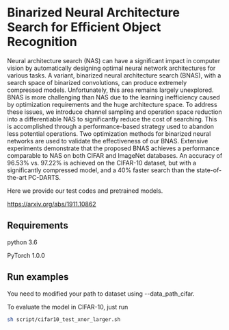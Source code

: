 # Binarized Neural Architecture Search for Efficient Object Recognition

Neural architecture search (NAS) can have a significant impact in computer vision by automatically designing optimal neural network architectures for various tasks. A variant, binarized neural architecture search (BNAS), with a search space of binarized convolutions, can produce extremely compressed models. Unfortunately, this area remains largely unexplored. BNAS is more challenging than NAS due to the learning inefficiency caused by optimization requirements and the huge architecture space. To address these issues, we introduce channel sampling and operation space reduction into a differentiable NAS to significantly reduce the cost of searching. This is accomplished through a performance-based strategy used to abandon less potential operations. Two optimization methods for binarized neural networks are used to validate the effectiveness of our BNAS. Extensive experiments demonstrate that the proposed BNAS achieves a performance comparable to NAS on both CIFAR and ImageNet databases. An accuracy of 96.53% vs. 97.22% is achieved on the CIFAR-10 dataset, but with a significantly compressed model, and a 40% faster search than the state-of-the-art PC-DARTS.

Here we provide our test codes and pretrained models.

https://arxiv.org/abs/1911.10862

## Requirements

python 3.6

PyTorch 1.0.0

## Run examples

You need to modified your path to dataset using --data_path_cifar.

To evaluate the model in CIFAR-10, just run

```bash
sh script/cifar10_test_xnor_larger.sh
```
